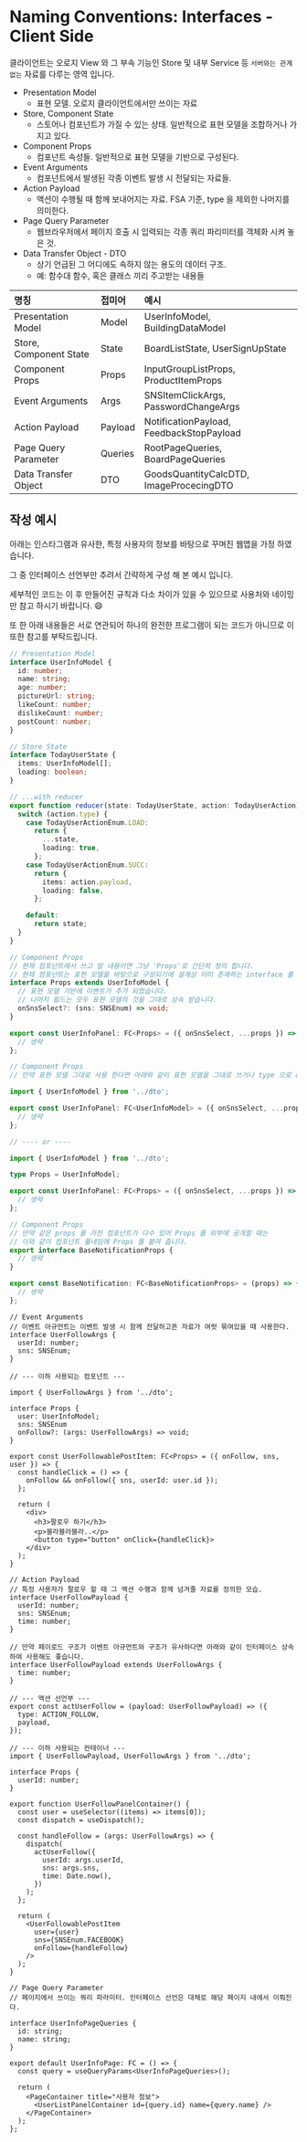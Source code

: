 # Naming Conventions: Interfaces - Client Side

클라이언트는 오로지 View 와 그 부속 기능인 Store 및 내부 Service 등 `서버와는 관계없는` 자료를 다루는 영역 입니다.

- Presentation Model
  - 표현 모델. 오로지 클라이언트에서만 쓰이는 자료
- Store, Component State
  - 스토어나 컴포넌트가 가질 수 있는 상태. 일반적으로 표현 모델을 조합하거나 가지고 있다.
- Component Props
  - 컴포넌트 속성들. 일반적으로 표현 모델을 기반으로 구성된다.
- Event Arguments
  - 컴포넌트에서 발생된 각종 이벤트 발생 시 전달되는 자료들.
- Action Payload
  - 액션이 수행될 때 함께 보내어지는 자료. FSA 기준, type 을 제외한 나머지를 의미한다.
- Page Query Parameter
  - 웹브라우저에서 페이지 호출 시 입력되는 각종 쿼리 파리미터를 객체화 시켜 놓은 것.
- Data Transfer Object - DTO
  - 상기 언급된 그 어디에도 속하지 않는 용도의 데이터 구조.
  - 예: 함수대 함수, 혹은 클래스 끼리 주고받는 내용들

| 명칭                   | 접미어  | 예시                                     |
| :--------------------- | :------ | :--------------------------------------- |
| Presentation Model     | Model   | UserInfoModel, BuildingDataModel         |
| Store, Component State | State   | BoardListState, UserSignUpState          |
| Component Props        | Props   | InputGroupListProps, ProductItemProps    |
| Event Arguments        | Args    | SNSItemClickArgs, PasswordChangeArgs     |
| Action Payload         | Payload | NotificationPayload, FeedbackStopPayload |
| Page Query Parameter   | Queries | RootPageQueries, BoardPageQueries        |
| Data Transfer Object   | DTO     | GoodsQuantityCalcDTD, ImageProcecingDTO  |

## 작성 예시

아래는 인스타그램과 유사한, 특정 사용자의 정보를 바탕으로 꾸며진 웹앱을 가정 하였습니다.

그 중 인터페이스 선언부만 추려서 간략하게 구성 해 본 예시 입니다.

세부적인 코드는 이 후 만들어진 규칙과 다소 차이가 있을 수 있으므로 사용처와 네이밍만 참고 하시기 바랍니다. 😄

또 한 아래 내용들은 서로 연관되어 하나의 완전한 프로그램이 되는 코드가 아니므로 이 또한 참고를 부탁드립니다.

```ts
// Presentation Model
interface UserInfoModel {
  id: number;
  name: string;
  age: number;
  pictureUrl: string;
  likeCount: number;
  dislikeCount: number;
  postCount: number;
}
```

```ts
// Store State
interface TodayUserState {
  items: UserInfoModel[];
  loading: boolean;
}

// ...with reducer
export function reducer(state: TodayUserState, action: TodayUserAction) {
  switch (action.type) {
    case TodayUserActionEnum.LOAD:
      return {
        ...state,
        loading: true,
      };
    case TodayUserActionEnum.SUCC:
      return {
        items: action.payload,
        loading: false,
      };

    default:
      return state;
  }
}
```

```ts
// Component Props
// 현재 컴포넌트에서 쓰고 말 내용이면 그냥 'Props'로 간단히 정의 합니다.
// 현재 컴포넌트는 표현 모델을 바탕으로 구성되기에 설계상 이미 존재하는 interface 를 상속받아 작성 됩니다.
interface Props extends UserInfoModel {
  // 표현 모델 기반에 이벤트가 추가 되었습니다.
  // 나머지 필드는 모두 표현 모델의 것을 그대로 상속 받습니다.
  onSnsSelect?: (sns: SNSEnum) => void;
}

export const UserInfoPanel: FC<Props> = ({ onSnsSelect, ...props }) => {
  // 생략
};
```

```ts
// Component Props
// 만약 표현 모델 그대로 사용 한다면 아래와 같이 표현 모델을 그대로 쓰거나 type 으로 alias 하여 사용합니다.

import { UserInfoModel } from '../dto';

export const UserInfoPanel: FC<UserInfoModel> = ({ onSnsSelect, ...props }) => {
  // 생략
};

// ---- or ----

import { UserInfoModel } from '../dto';

type Props = UserInfoModel;

export const UserInfoPanel: FC<Props> = ({ onSnsSelect, ...props }) => {
  // 생략
};
```

```ts
// Component Props
// 만약 같은 props 를 가진 컴포넌트가 다수 있어 Props 를 외부에 공개할 때는
// 이와 같이 컴포넌트 풀네임에 Props 를 붙여 줍니다.
export interface BaseNotificationProps {
  // 생략
}

export const BaseNotification: FC<BaseNotificationProps> = (props) => {
  // 생략
};
```

```tsx
// Event Arguments
// 이벤트 아규먼트는 이벤트 발생 시 함께 전달하고픈 자료가 여럿 묶여있을 때 사용한다.
interface UserFollowArgs {
  userId: number;
  sns: SNSEnum;
}

// --- 이하 사용되는 컴포넌트 ---

import { UserFollowArgs } from '../dto';

interface Props {
  user: UserInfoModel;
  sns: SNSEnum
  onFollow?: (args: UserFollowArgs) => void;
}

export const UserFollowablePostItem: FC<Props> = ({ onFollow, sns, user }) => {
  const handleClick = () => {
    onFollow && onFollow({ sns, userId: user.id });
  };

  return (
    <div>
      <h3>팔로우 하기</h3>
      <p>블라블라블라..</p>
      <button type="button" onClick={handleClick}>
    </div>
  );
}
```

```tsx
// Action Payload
// 특정 사용자가 팔로우 할 때 그 액션 수행과 함께 넘겨줄 자료를 정의한 모습.
interface UserFollowPayload {
  userId: number;
  sns: SNSEnum;
  time: number;
}

// 만약 페이로드 구조가 이벤트 아규먼트와 구조가 유사하다면 아래와 같이 인터페이스 상속하여 사용해도 좋습니다.
interface UserFollowPayload extends UserFollowArgs {
  time: number;
}

// --- 액션 선언부 ---
export const actUserFollow = (payload: UserFollowPayload) => ({
  type: ACTION_FOLLOW,
  payload,
});

// --- 이하 사용되는 컨테이너 ---
import { UserFollowPayload, UserFollowArgs } from '../dto';

interface Props {
  userId: number;
}

export function UserFollowPanelContainer() {
  const user = useSelector((items) => items[0]);
  const dispatch = useDispatch();

  const handleFollow = (args: UserFollowArgs) => {
    dispatch(
      actUserFollow({
        userId: args.userId,
        sns: args.sns,
        time: Date.now(),
      })
    );
  };

  return (
    <UserFollowablePostItem
      user={user}
      sns={SNSEnum.FACEBOOK}
      onFollow={handleFollow}
    />
  );
}
```

```tsx
// Page Query Parameter
// 페이지에서 쓰이는 쿼리 파라미터. 인터페이스 선언은 대체로 해당 페이지 내에서 이뤄진다.

interface UserInfoPageQueries {
  id: string;
  name: string;
}

export default UserInfoPage: FC = () => {
  const query = useQueryParams<UserInfoPageQueries>();

  return (
    <PageContainer title="사용자 정보">
      <UserListPanelContainer id={query.id} name={query.name} />
    </PageContainer>
  );
};
```
